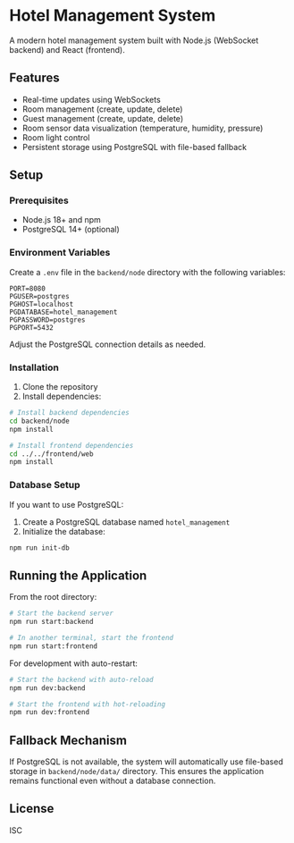 # Hotel Management System

A modern hotel management system built with Node.js (WebSocket backend) and React (frontend).

## Features

- Real-time updates using WebSockets
- Room management (create, update, delete)
- Guest management (create, update, delete)
- Room sensor data visualization (temperature, humidity, pressure)
- Room light control
- Persistent storage using PostgreSQL with file-based fallback

## Setup

### Prerequisites

- Node.js 18+ and npm
- PostgreSQL 14+ (optional)

### Environment Variables

Create a `.env` file in the `backend/node` directory with the following variables:

```
PORT=8080
PGUSER=postgres
PGHOST=localhost
PGDATABASE=hotel_management
PGPASSWORD=postgres
PGPORT=5432
```

Adjust the PostgreSQL connection details as needed.

### Installation

1. Clone the repository
2. Install dependencies:

```bash
# Install backend dependencies
cd backend/node
npm install

# Install frontend dependencies
cd ../../frontend/web
npm install
```

### Database Setup

If you want to use PostgreSQL:

1. Create a PostgreSQL database named `hotel_management`
2. Initialize the database:

```bash
npm run init-db
```

## Running the Application

From the root directory:

```bash
# Start the backend server
npm run start:backend

# In another terminal, start the frontend
npm run start:frontend
```

For development with auto-restart:

```bash
# Start the backend with auto-reload
npm run dev:backend

# Start the frontend with hot-reloading
npm run dev:frontend
```

## Fallback Mechanism

If PostgreSQL is not available, the system will automatically use file-based storage in `backend/node/data/` directory. This ensures the application remains functional even without a database connection.

## License

ISC 